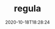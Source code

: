 ---
date: '2020-10-18T18:28:24'
draft: false
metadata:
  description: Regula checks Terraform for AWS, Azure and GCP security and CIS compliance
    using Open Policy Agent/Rego
  homepage: ''
  name: regula
  owner:
    github_url: https://github.com/fugue
    login: fugue
    name: Fugue
    url: https://www.fugue.co/
  url: https://github.com/fugue/regula
tags:
- gcp
- azure
- terraform
- aws
- declarative-infra
title: regula
type: tool
---